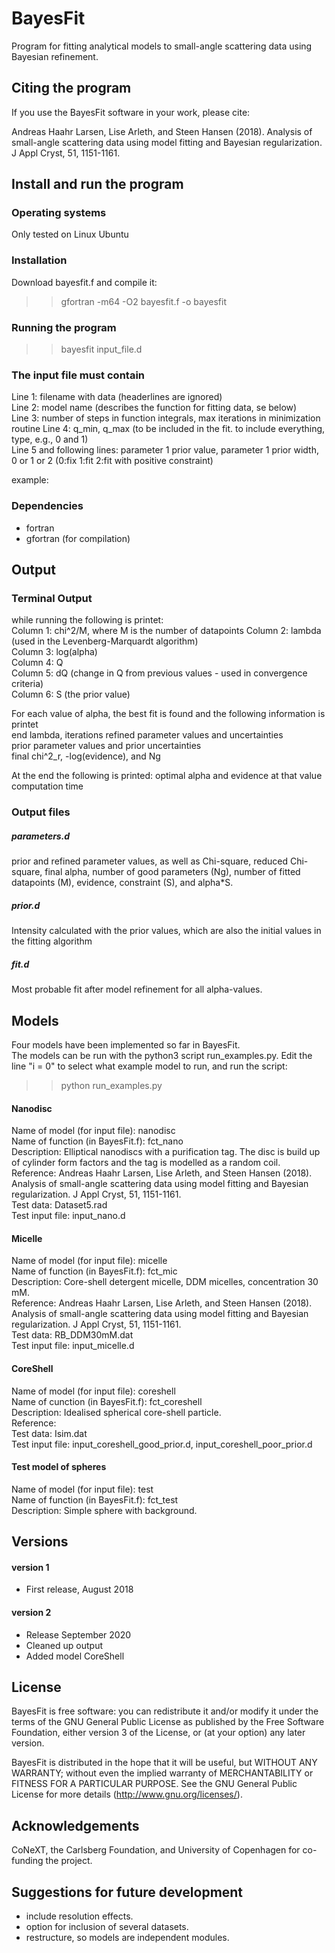 # BayesFit
Program for fitting analytical models to small-angle scattering data using Bayesian refinement.  

## Citing the program  
If you use the BayesFit software in your work, please cite:                       

Andreas Haahr Larsen, Lise Arleth, and Steen Hansen (2018). Analysis of small-angle scattering data using model fitting and Bayesian regularization. J Appl Cryst, 51, 1151-1161.  

## Install and run the program

### Operating systems
Only tested on Linux Ubuntu        

### Installation
Download bayesfit.f and compile it:

>> gfortran -m64 -O2 bayesfit.f -o bayesfit

### Running the program

>> bayesfit input_file.d    

### The input file must contain
Line 1: filename with data (headerlines are ignored)  
Line 2: model name (describes the function for fitting data, se below)  
Line 3: number of steps in function integrals, max iterations in minimization routine
Line 4: q_min, q_max (to be included in the fit. to include everything, type, e.g., 0 and 1)  
Line 5 and following lines: parameter 1 prior value, parameter 1 prior width, 0 or 1 or 2 (0:fix 1:fit 2:fit with positive constraint)  

example: 

### Dependencies  
- fortran  
- gfortran (for compilation)  

## Output

### Terminal Output
while running the following is printet:  
Column 1: chi^2/M, where M is the number of datapoints
Column 2: lambda (used in the Levenberg-Marquardt algorithm)  
Column 3: log(alpha)  
Column 4: Q  
Column 5: dQ (change in Q from previous values - used in convergence criteria)  
Column 6: S (the prior value)  

For each value of alpha, the best fit is found and the following information is printet  
end lambda, iterations
refined parameter values and uncertainties  
prior parameter values and prior uncertainties  
final chi^2_r, -log(evidence), and Ng

At the end the following is printed:
optimal alpha and evidence at that value
computation time  

### Output files

##### parameters.d

prior and refined parameter values, as well as Chi-square, reduced Chi-square, final alpha, number of good parameters (Ng), number of fitted datapoints (M), evidence, constraint (S), and alpha*S.     

##### prior.d 
Intensity calculated with the prior values, which are also the initial values in the fitting algorithm  

##### fit.d
Most probable fit after model refinement for all alpha-values.    

## Models 
Four models have been implemented so far in BayesFit.   
The models can be run with the python3 script run_examples.py. Edit the line "i = 0" to select what example model to run, and run the script: 

>> python run_examples.py    

#### Nanodisc
Name of model (for input file): nanodisc  
Name of function (in BayesFit.f): fct_nano  
Description: Elliptical nanodiscs with a purification tag. The disc is build up of cylinder form factors and the tag is modelled as a random coil.  
Reference: Andreas Haahr Larsen, Lise Arleth, and Steen Hansen (2018). Analysis of small-angle scattering data using model fitting and Bayesian regularization. J Appl Cryst, 51, 1151-1161.     
Test data: Dataset5.rad    
Test input file: input_nano.d    

#### Micelle
Name of model (for input file): micelle   
Name of function (in BayesFit.f): fct_mic   
Description: Core-shell detergent micelle, DDM micelles, concentration 30 mM.    
Reference: Andreas Haahr Larsen, Lise Arleth, and Steen Hansen (2018). Analysis of small-angle scattering data using model fitting and Bayesian regularization. J Appl Cryst, 51, 1151-1161.     
Test data: RB_DDM30mM.dat    
Test input file: input_micelle.d    

#### CoreShell
Name of model (for input file): coreshell    
Name of cunction (in BayesFit.f): fct_coreshell    
Description: Idealised spherical core-shell particle.      
Reference:   
Test data: Isim.dat       
Test input file: input_coreshell_good_prior.d, input_coreshell_poor_prior.d    

#### Test model of spheres
Name of model (for input file): test  
Name of function (in BayesFit.f): fct_test  
Description: Simple sphere with background.     

## Versions  

#### version 1
- First release, August 2018  

#### version 2
- Release September 2020    
- Cleaned up output    
- Added model CoreShell    

## License
BayesFit is free software: you can redistribute it and/or modify it under the terms of the GNU General Public License as published by the Free Software Foundation, either version 3 of the License, or (at your option) any later version.          

BayesFit is distributed in the hope that it will be useful, but WITHOUT ANY WARRANTY; without even the implied warranty of MERCHANTABILITY or FITNESS FOR A PARTICULAR PURPOSE.  See the GNU General Public License for more details (http://www.gnu.org/licenses/).  

## Acknowledgements
CoNeXT, the Carlsberg Foundation, and University of Copenhagen for co-funding the project.   

## Suggestions for future development  
- include resolution effects.  
- option for inclusion of several datasets.  
- restructure, so models are independent modules.  
